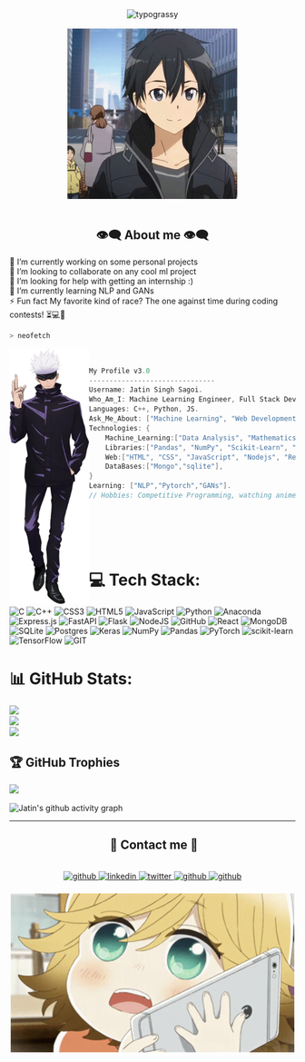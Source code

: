 <!-- -
<p align="right">
    <img src="https://komarev.com/ghpvc/?username=JatinSingh28&color=ff69b4&style=plastic&label=👀+Profile+Views">
</p>

- -->

<div align="center">
    <img alt="typograssy" src="https://typograssy.deno.dev/api?text=Hii%20I'm%20Jatin%20:)%20%20&l0=000000&l1=00ff2a&l2=00ffbf&l3=00ff44&l4=007525&bg=000000&speed=150">
    <br/>
</div>

<body>
<br>
<div align="center">
<img src="./img/kirito-sao-hello.gif" width="300px">
</div>
<br>

<h2 align="center"> 👁️‍🗨️ About me 👁️‍🗨️ </h2>

🔭 I’m currently working on some personal projects<br>👯 I’m looking to collaborate on any cool ml project<br>🤝 I’m looking for help with getting an internship :)<br>🌱 I’m currently learning NLP and GANs<br>⚡ Fun fact My favorite kind of race? The one against time during coding contests! ⏳💻🏁

```zsh
> neofetch
```

<img align="left" src="img/Gojo_Satoru.webp" width="140px" height="450px"/>
<br>

```csharp
My Profile v3.0
-------------------------------
Username: Jatin Singh Sagoi.
Who_Am_I: Machine Learning Engineer, Full Stack Developer, Competitive Programmer
Languages: C++, Python, JS.
Ask_Me_About: ["Machine Learning", "Web Development","Competitive Programming"]
Technologies: {
    Machine_Learning:["Data Analysis", "Mathematics and Statistics", "Deep Learning", "Transfer Learning", "EDA", "CNN", "OpenCV", "Computer vision"],
    Libraries:["Pandas", "NumPy", "Scikit-Learn", "TensorFlow", "Keras","Seaborn", "Matplotlib"],
    Web:["HTML", "CSS", "JavaScript", "Nodejs", "ReactJs","NodeJS","Express", "Flask", "API"],
    DataBases:["Mongo","sqlite"],
}
Learning: ["NLP","Pytorch","GANs"].
// Hobbies: Competitive Programming, watching anime

```

<br/>
<br/>
<br/>
<br/>


<!-- <div>
<h2 align="center"> 🔎Intro📖 </h2>
</div>
<div align = "center">
<p align = "justify">
A seasoned ML Engineer, Full Stack Developer, and Competitive Programmer.
Equipped with a diverse skill set that spans the realms of machine learning, software development, and algorithmic prowess, thrive on turning complex challenges into efficient solutions.
Maintaining a perpetual sense of curiosity and consistently venturing into uncharted territories through experimentation.
</p>

</div> -->

# 💻 Tech Stack:

![C](https://img.shields.io/badge/c-%2300599C.svg?style=for-the-badge&logo=c&logoColor=white) ![C++](https://img.shields.io/badge/c++-%2300599C.svg?style=for-the-badge&logo=c%2B%2B&logoColor=white) ![CSS3](https://img.shields.io/badge/css3-%231572B6.svg?style=for-the-badge&logo=css3&logoColor=white) ![HTML5](https://img.shields.io/badge/html5-%23E34F26.svg?style=for-the-badge&logo=html5&logoColor=white) ![JavaScript](https://img.shields.io/badge/javascript-%23323330.svg?style=for-the-badge&logo=javascript&logoColor=%23F7DF1E) ![Python](https://img.shields.io/badge/python-3670A0?style=for-the-badge&logo=python&logoColor=ffdd54) ![Anaconda](https://img.shields.io/badge/Anaconda-%2344A833.svg?style=for-the-badge&logo=anaconda&logoColor=white) ![Express.js](https://img.shields.io/badge/express.js-%23404d59.svg?style=for-the-badge&logo=express&logoColor=%2361DAFB) ![FastAPI](https://img.shields.io/badge/FastAPI-005571?style=for-the-badge&logo=fastapi) ![Flask](https://img.shields.io/badge/flask-%23000.svg?style=for-the-badge&logo=flask&logoColor=white) ![NodeJS](https://img.shields.io/badge/node.js-6DA55F?style=for-the-badge&logo=node.js&logoColor=white) ![GitHub](https://img.shields.io/badge/GitHub-%23121011.svg?style=for-the-badge&logo=github&logoColor=white) ![React](https://img.shields.io/badge/react-%2320232a.svg?style=for-the-badge&logo=react&logoColor=%2361DAFB) ![MongoDB](https://img.shields.io/badge/MongoDB-%234ea94b.svg?style=for-the-badge&logo=mongodb&logoColor=white) ![SQLite](https://img.shields.io/badge/sqlite-%2307405e.svg?style=for-the-badge&logo=sqlite&logoColor=white) ![Postgres](https://img.shields.io/badge/postgres-%23316192.svg?style=for-the-badge&logo=postgresql&logoColor=white) ![Keras](https://img.shields.io/badge/Keras-%23D00000.svg?style=for-the-badge&logo=Keras&logoColor=white) ![NumPy](https://img.shields.io/badge/numpy-%23013243.svg?style=for-the-badge&logo=numpy&logoColor=white) ![Pandas](https://img.shields.io/badge/pandas-%23150458.svg?style=for-the-badge&logo=pandas&logoColor=white) ![PyTorch](https://img.shields.io/badge/PyTorch-%23EE4C2C.svg?style=for-the-badge&logo=PyTorch&logoColor=white) ![scikit-learn](https://img.shields.io/badge/scikit--learn-%23F7931E.svg?style=for-the-badge&logo=scikit-learn&logoColor=white) ![TensorFlow](https://img.shields.io/badge/TensorFlow-%23FF6F00.svg?style=for-the-badge&logo=TensorFlow&logoColor=white) ![GIT](https://img.shields.io/badge/Git-fc6d26?style=for-the-badge&logo=git&logoColor=white)

# 📊 GitHub Stats:

![](https://github-readme-stats.vercel.app/api?username=JatinSingh28&theme=dark&hide_border=false&include_all_commits=true&count_private=true)<br/>
![](https://github-readme-streak-stats.herokuapp.com/?user=JatinSingh28&theme=dark&hide_border=false)<br/>
![](https://github-readme-stats.vercel.app/api/top-langs/?username=JatinSingh28&theme=dark&hide_border=false&include_all_commits=true&count_private=true&layout=compact)

## 🏆 GitHub Trophies

![](https://github-profile-trophy.vercel.app/?username=JatinSingh28&theme=radical&no-frame=false&no-bg=false&margin-w=4)

![Jatin's github activity graph](https://github-readme-activity-graph.vercel.app/graph?username=JatinSingh28&theme=merko)

---

<div>
<h2 align ="center"> 📝 Contact me 📝</h2>
<br> 
<div align="center">
<a href="https://github.com/JatinSingh28" target="_blank">
<img src=https://img.shields.io/badge/github-%2324292e.svg?&style=for-the-badge&logo=github&logoColor=white alt=github style="margin-bottom: 5px;" />
</a>
<a href="https://www.linkedin.com/in/jatinsingh28/" target="_blank">
<img src=https://img.shields.io/badge/linkedin-%231E77B5.svg?&style=for-the-badge&logo=linkedin&logoColor=white alt=linkedin style="margin-bottom: 5px;" />
</a>  
<a href="https://twitter.com/jatin_singh_28" target="_blank">
<img src=https://img.shields.io/badge/twitter-%2300acee.svg?&style=for-the-badge&logo=twitter&logoColor=white alt=twitter style="margin-bottom: 5px;" />
</a>

<a href="https://jatins-organization.gitbook.io/jatin-portfolio" target="_blank">
<img src=https://img.shields.io/badge/Website-228B22.svg?&style=for-the-badge&logo=white alt=github style="margin-bottom: 5px;" />

<a href="https://drive.google.com/file/d/1WZOt8aWn434YeiiuoMk5bdgaLiifsnTR/view" target="_blank">
<img src=https://img.shields.io/badge/Resume-8A2BE2.svg?&style=for-the-badge&logo=white alt=github style="margin-bottom: 5px;" />
</a>
<br/>
<br/>
<img align="center"src = "img/animephone-animecute.gif" width = "500"/>
</div>

</div>  
<br> 
<br>
